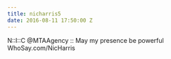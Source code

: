```yaml
---
title: nicharris5
date: 2016-08-11 17:50:00 Z
---
```


N::I::C @MTAAgency :: May my presence be powerful WhoSay.com/NicHarris

